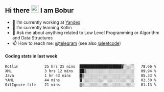 ## Hi there <img src="https://media.giphy.com/media/hvRJCLFzcasrR4ia7z/giphy.gif" width="25px" height="25px"> I am Bobur

- :briefcase: I’m currently working at [Yandex](https://yandex.ru/)
- :seedling: I’m currently learning Kotlin
- :speech_balloon: Ask me about anything related to Low Level Programming or Algorithm and Data Structures
- :mailbox: How to reach me: [@telegram](https://t.me/octoant) (see also [@leetcode](https://leetcode.com/octoant/))    

#### Coding stats in last week

<!--START_SECTION:waka-->

```txt
Kotlin            25 hrs 25 mins  ███████████████████▓░░░░░   78.66 %
XML               3 hrs 12 mins   ██▒░░░░░░░░░░░░░░░░░░░░░░   09.94 %
Java              1 hr 43 mins    █▒░░░░░░░░░░░░░░░░░░░░░░░   05.33 %
YAML              44 mins         ▓░░░░░░░░░░░░░░░░░░░░░░░░   02.30 %
GitIgnore file    21 mins         ▒░░░░░░░░░░░░░░░░░░░░░░░░   01.13 %
```

<!--END_SECTION:waka-->
